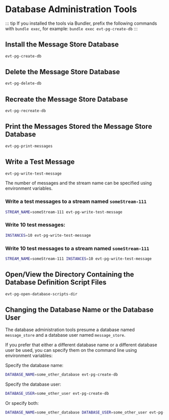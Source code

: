 # Database Administration Tools

::: tip
If you installed the tools via Bundler, prefix the following commands with `bundle exec`, for example: `bundle exec evt-pg-create-db`
:::

## Install the Message Store Database

``` bash
evt-pg-create-db
```

## Delete the Message Store Database

``` bash
evt-pg-delete-db
```

## Recreate the Message Store Database

``` bash
evt-pg-recreate-db
```

## Print the Messages Stored the Message Store Database

``` bash
evt-pg-print-messages
```

## Write a Test Message

``` bash
evt-pg-write-test-message
```

The number of messages and the stream name can be specified using environment variables.

### Write a test messages to a stream named `someStream-111`

``` bash
STREAM_NAME=someStream-111 evt-pg-write-test-message
```

### Write 10 test messages:

``` bash
INSTANCES=10 evt-pg-write-test-message
```

### Write 10 test messages to a stream named `someStream-111`

``` bash
STREAM_NAME=someStream-111 INSTANCES=10 evt-pg-write-test-message
```

## Open/View the Directory Containing the Database Definition Script Files

``` bash
evt-pg-open-database-scripts-dir
```

## Changing the Database Name or the Database User

The database administration tools presume a database named `message_store` and a database user named `message_store`.

If you prefer that either a different database name or a different database user be used, you can specify them on the command line using environment variables:

Specify the database name:

``` bash
DATABASE_NAME=some_other_database evt-pg-create-db
```

Specify the database user:

``` bash
DATABASE_USER=some_other_user evt-pg-create-db
```

Or specify both:

``` bash
DATABASE_NAME=some_other_database DATABASE_USER=some_other_user evt-pg-create-db
```
